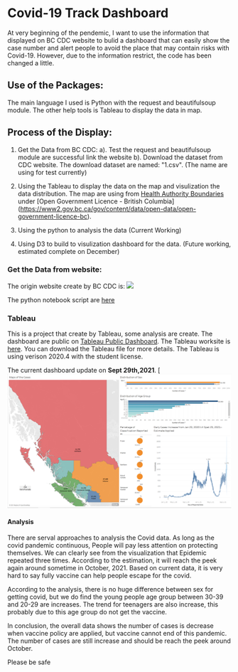 # Covid-19 Track Dashboard

At very beginning of the pendemic, I want to use the information that displayed on BC CDC website to bulid a dashboard that can easily show the case number and alert people to avoid the place that may contain risks with Covid-19. However, due to the information restrict, the code has been changed a little.

## Use of the Packages: 

The main language I used is Python with the request and beautifulsoup module. The other help tools is Tableau to display the data in map. 

## Process of the Display: 
1. Get the Data from BC CDC:
  a). Test the request and beautifulsoup module are successful link the website
  b). Download the dataset from CDC website. The download dataset are named: "1.csv". (The name are using for test currently) 

2. Using the Tableau to display the data on the map and visulization the data distribution. The map are using from [Health Authority Boundaries](https://catalogue.data.gov.bc.ca/dataset/health-authority-boundaries) under [Open Government Licence - British Columbia] (https://www2.gov.bc.ca/gov/content/data/open-data/open-government-licence-bc). 

3. Using the python to analysis the data (Current Working) 
4. Using D3 to build to visulization dashboard for the data. (Future working, estimated complete on December)

### Get the Data from website:
The origin website create by BC CDC is: [![](http://covid-19.bccdc.ca/index_files/logo.png)](http://www.bccdc.ca/health-info/diseases-conditions/covid-19/data)

The python notebook script are [here](https://github.com/Brandon0916/ResumeFolder/blob/main/DataScience/Covid/Scraping%20the%20COVID-19%20Data%20from%20Official%20Website.ipynb)

### Tableau 
This is a project that create by Tableau, some analysis are create. The dashboard are public on [Tableau Public Dashboard](https://public.tableau.com/views/Covid-19_16330301841440/StoryofCovid19?:language=en-US&publish=yes&:display_count=n&:origin=viz_share_link). The Tableau worksite is [here](COVID19_Data/Covid-19.twb). You can download the Tableau file for more details. The Tableau is using verison 2020.4 with the student license.

The current dashboard update on **Sept 29th,2021**. 
[![](https://github.com/Brandon0916/ResumeFolder/blob/main/DataScience/Covid/Dashbord.png)


#### Analysis

There are serval approaches to analysis the Covid data. As long as the covid pandemic continuous, People will pay less attention on protecting themselves. We can clearly see from the visualization that Epidemic repeated three times.  According to the estimation, it will reach the peek again around sometime in October, 2021. Based on current data, it is very hard to say fully vaccine can help people escape for the covid.   

According to the analysis, there is no huge difference between sex for getting covid, but we do find the young people age group between 30-39 and 20-29 are increases. The trend for teenagers are also increase, this probably due to this age group do not get the vaccine. 

In conclusion, the overall data shows the number of cases is decrease when vaccine policy are applied, but vaccine cannot end of this pandemic. The number of cases are still increase and should be reach the peek around October.

Please be safe



